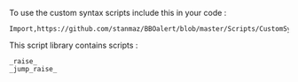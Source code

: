 To use the custom syntax scripts include this in your code :

    Import,https://github.com/stanmaz/BBOalert/blob/master/Scripts/CustomSyntax/CustomSyntaxScriptLibrary.js
    
This script library contains scripts :

    _raise_
    _jump_raise_
    


